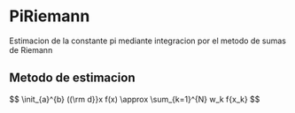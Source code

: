 # PiRiemann
Estimacion de la constante pi mediante integracion por el metodo de sumas de Riemann

## Metodo de estimacion

$$
\init_{a}^{b} ((\rm d}}x f(x) \approx \sum_{k=1}^{N} w_k f{x_k}
$$
